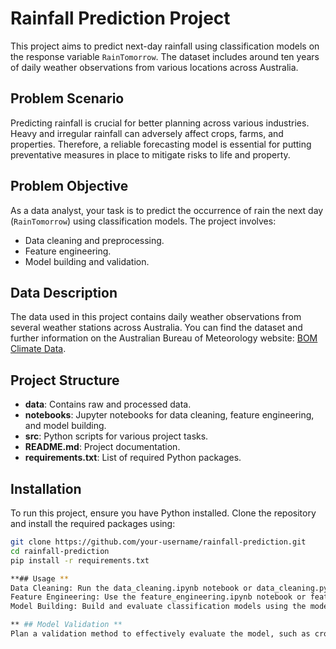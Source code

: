 # Rainfall Prediction Project

This project aims to predict next-day rainfall using classification models on the response variable `RainTomorrow`. The dataset includes around ten years of daily weather observations from various locations across Australia.

## Problem Scenario

Predicting rainfall is crucial for better planning across various industries. Heavy and irregular rainfall can adversely affect crops, farms, and properties. Therefore, a reliable forecasting model is essential for putting preventative measures in place to mitigate risks to life and property.

## Problem Objective

As a data analyst, your task is to predict the occurrence of rain the next day (`RainTomorrow`) using classification models. The project involves:
- Data cleaning and preprocessing.
- Feature engineering.
- Model building and validation.

## Data Description

The data used in this project contains daily weather observations from several weather stations across Australia. You can find the dataset and further information on the Australian Bureau of Meteorology website: [BOM Climate Data](http://www.bom.gov.au/climate/data).

## Project Structure

- **data**: Contains raw and processed data.
- **notebooks**: Jupyter notebooks for data cleaning, feature engineering, and model building.
- **src**: Python scripts for various project tasks.
- **README.md**: Project documentation.
- **requirements.txt**: List of required Python packages.

## Installation

To run this project, ensure you have Python installed. Clone the repository and install the required packages using:

```bash
git clone https://github.com/your-username/rainfall-prediction.git
cd rainfall-prediction
pip install -r requirements.txt

**## Usage **
Data Cleaning: Run the data_cleaning.ipynb notebook or data_cleaning.py script to clean the raw data.
Feature Engineering: Use the feature_engineering.ipynb notebook or feature_engineering.py script to create and select relevant features.
Model Building: Build and evaluate classification models using the model_building.ipynb notebook or model_building.py script.

** ## Model Validation **
Plan a validation method to effectively evaluate the model, such as cross-validation or train-test split. Ensure that the model generalizes well to unseen data.
